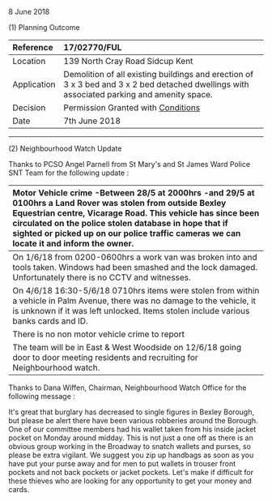 8 June 2018

(1) Planning Outcome

| Reference   | 17/02770/FUL                                                                                                                               |
| :---------- | :----------------------------------------------------------------------------------------------------------------------------------------- |
| Location    | 139 North Cray Road Sidcup Kent                                                                                                            |
| Application | Demolition of all existing buildings and erection of 3 x 3 bed and 3 x 2 bed detached dwellings with associated parking and amenity space. |
| Decision    | Permission Granted with [Conditions](http://www.northcrayresidents.org.uk/pdf_docs/139ncr_conditions.pdf)                                  |
| Date        | 7th June 2018                                                                                                                              |

---

(2) Neighbourhood Watch Update

Thanks to PCSO Angel Parnell from St Mary's and St James Ward Police SNT Team for the following update :

| Motor Vehicle crime -Between 28/5 at 2000hrs -and 29/5 at 0100hrs a Land Rover was stolen from outside Bexley Equestrian centre, Vicarage Road. This vehicle has since been circulated on the police stolen database in hope that if sighted or picked up on our police traffic cameras we can locate it and inform the owner. |
| :----------------------------------------------------------------------------------------------------------------------------------------------------------------------------------------------------------------------------------------------------------------------------------------------------------------------------- |
| On 1/6/18 from 0200-0600hrs a work van was broken into and tools taken. Windows had been smashed and the lock damaged. Unfortunately there is no CCTV and witnesses.                                                                                                                                                           |
| On 4/6/18 16:30-5/6/18 0710hrs items were stolen from within a vehicle in Palm Avenue, there was no damage to the vehicle, it is unknown if it was left unlocked. Items stolen include various banks cards and ID.                                                                                                             |
| There is no non motor vehicle crime to report                                                                                                                                                                                                                                                                                  |
| The team will be in East & West Woodside on 12/6/18 going door to door meeting residents and recruiting for Neighbourhood watch.                                                                                                                                                                                               |

Thanks to Dana Wiffen, Chairman, Neighbourhood Watch Office for the following message :

It's great that burglary has decreased to single figures in Bexley Borough, but please be alert there have been various robberies around the Borough. One of our committee members had his wallet taken from his inside jacket pocket on Monday around midday. This is not just a one off as there is an obvious group working in the Broadway to snatch wallets and purses, so please be extra vigilant. We suggest you zip up handbags as soon as you have put your purse away and for men to put wallets in trouser front pockets and not back pockets or jacket pockets. Let's make if difficult for these thieves who are looking for any opportunity to get your money and cards.
